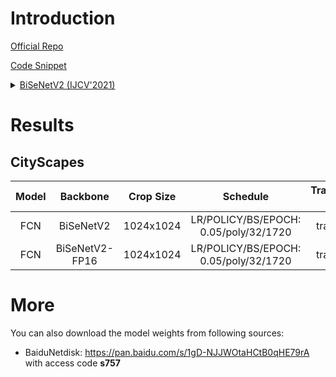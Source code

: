 # Introduction

<a href="https://github.com/ycszen/TorchSeg/tree/master/model/bisenet">Official Repo</a>

<a href="https://github.com/SegmentationBLWX/sssegmentation/tree/main/ssseg/modules/backbones">Code Snippet</a>

<details>
<summary align="left"><a href="https://arxiv.org/pdf/2004.02147.pdf">BiSeNetV2 (IJCV'2021)</a></summary>

```latex
@article{yu2021bisenet,
    title={Bisenet v2: Bilateral network with guided aggregation for real-time semantic segmentation},
    author={Yu, Changqian and Gao, Changxin and Wang, Jingbo and Yu, Gang and Shen, Chunhua and Sang, Nong},
    journal={International Journal of Computer Vision},
    pages={1--18},
    year={2021},
    publisher={Springer}
}
```

</details>


# Results

## CityScapes
| Model         | Backbone        | Crop Size  | Schedule                              | Train/Eval Set  | mIoU   | Download                 |
| :-:           | :-:             | :-:        | :-:                                   | :-:             | :-:    | :-:                      |
| FCN           | BiSeNetV2       | 1024x1024  | LR/POLICY/BS/EPOCH: 0.05/poly/32/1720 | train/val       | -      | [model]() &#124; [log]() |
| FCN           | BiSeNetV2-FP16  | 1024x1024  | LR/POLICY/BS/EPOCH: 0.05/poly/32/1720 | train/val       | -      | [model]() &#124; [log]() |


# More
You can also download the model weights from following sources:
- BaiduNetdisk: https://pan.baidu.com/s/1gD-NJJWOtaHCtB0qHE79rA with access code **s757**